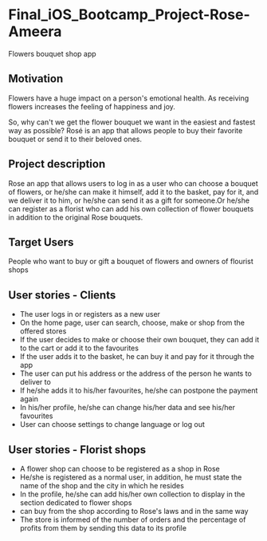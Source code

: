 # Final_iOS_Bootcamp_Project-Rose-Ameera
Flowers bouquet shop app


## Motivation
Flowers have a huge impact on a person's emotional health. As receiving flowers increases the feeling of happiness and joy. 

So, why can't we get the flower bouquet we want in the easiest and fastest way as possible? Rosé is an app that allows people to buy their favorite bouquet or send it to their beloved ones.


## Project description
Rose an app that allows users to log in as a user who can choose a bouquet of flowers,
or he/she can make it himself, add it to the basket, pay for it, and we deliver it to him,
or he/she can send it as a gift for someone.Or he/she can register as a florist who can add his own collection of
flower bouquets in addition to the original Rose bouquets.


## Target Users
People who want to buy or gift a bouquet of flowers and owners of flourist shops


## User stories - Clients
   - The user logs in or registers as a new user
   - On the home page, user can search, choose, make or shop from the offered stores
   - If the user decides to make or choose their own bouquet, they can add it to the cart or add it to the favourites
   - If the user adds it to the basket, he can buy it and pay for it through the app
   - The user can put his address or the address of the person he wants to deliver to
   - If he/she adds it to his/her favourites, he/she can postpone the payment again
   - In his/her profile, he/she can change his/her data and see his/her favourites
   - User can choose settings to change language or log out
   
   
## User stories - Florist shops
   - A flower shop can choose to be registered as a shop in Rose
   - He/she is registered as a normal user, in addition,
     he must state the name of the shop and the city in which he resides
   - In the profile, he/she can add his/her own collection to display in the section dedicated to flower shops
   - can buy from the shop according to Rose's laws and in the same way
   - The store is informed of the number of orders and the percentage of profits 
     from them by sending this data to its profile
